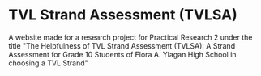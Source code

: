 # TVL Strand Assessment (TVLSA)

A website made for a research project for Practical Research 2 under the title "The Helpfulness of TVL Strand Assessment (TVLSA): A Strand Assessment for Grade 10 Students of Flora A. Ylagan High School in choosing a TVL Strand"
